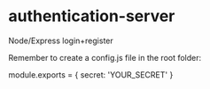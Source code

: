 # authentication-server
Node/Express login+register

Remember to create a config.js file in the root folder:

module.exports = {
    secret: 'YOUR_SECRET'
}
